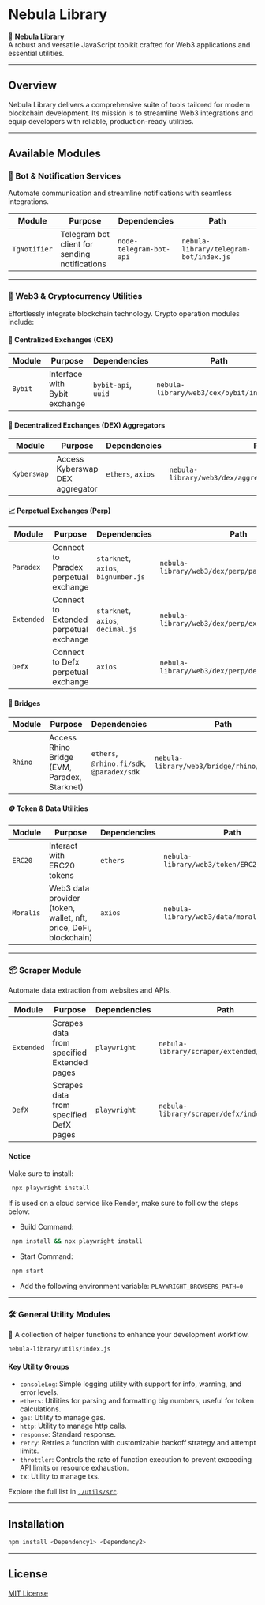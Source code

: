# Nebula Library

🌌 **Nebula Library**  
A robust and versatile JavaScript toolkit crafted for Web3 applications and essential utilities.

---

## Overview

Nebula Library delivers a comprehensive suite of tools tailored for modern blockchain development. Its mission is to streamline Web3 integrations and equip developers with reliable, production-ready utilities.

---

## Available Modules

### 🚀 Bot & Notification Services

Automate communication and streamline notifications with seamless integrations.

| **Module**           | **Purpose**                                         | **Dependencies**           | **Path**                                |
|----------------------|-----------------------------------------------------|----------------------------|-----------------------------------------|
| `TgNotifier`   | Telegram bot client for sending notifications       | `node-telegram-bot-api`    | `nebula-library/telegram-bot/index.js`    |

---

### 🔗 Web3 & Cryptocurrency Utilities

Effortlessly integrate blockchain technology. Crypto operation modules include:

#### 🏦 Centralized Exchanges (CEX)

| **Module**   | **Purpose**                 | **Dependencies**      | **Path**                                   |
|--------------|-----------------------------|-----------------------|--------------------------------------------|
| `Bybit`      | Interface with Bybit exchange| `bybit-api`, `uuid`   | `nebula-library/web3/cex/bybit/index.js`   |

#### 🏦 Decentralized Exchanges (DEX) Aggregators

| **Module**     | **Purpose**                         | **Dependencies**        | **Path**                                              |
|----------------|-------------------------------------|-------------------------|-------------------------------------------------------|
| `Kyberswap`    | Access Kyberswap DEX aggregator     | `ethers`, `axios`       | `nebula-library/web3/dex/aggregator/kyberswap/index.js` |

#### 📈 Perpetual Exchanges (Perp)

| **Module**   | **Purpose**                              | **Dependencies**                  | **Path**                                               |
|--------------|------------------------------------------|-----------------------------------|--------------------------------------------------------|
| `Paradex`    | Connect to Paradex perpetual exchange    | `starknet`, `axios`, `bignumber.js` | `nebula-library/web3/dex/perp/paradex/index.js`         |
| `Extended`   | Connect to Extended perpetual exchange   | `starknet`, `axios`, `decimal.js`   | `nebula-library/web3/dex/perp/extended/index.js`        |
| `DefX`       | Connect to Defx perpetual exchange       | `axios`                             | `nebula-library/web3/dex/perp/defx/index.js`            |

#### 🌉 Bridges

| **Module**   | **Purpose**                                   | **Dependencies**                          | **Path**                                         |
|--------------|-----------------------------------------------|-------------------------------------------|--------------------------------------------------|
| `Rhino`      | Access Rhino Bridge (EVM, Paradex, Starknet)  | `ethers`, `@rhino.fi/sdk`, `@paradex/sdk` | `nebula-library/web3/bridge/rhino/index.js`      |

#### 🪙 Token & Data Utilities

| **Module**   | **Purpose**                                                      | **Dependencies** | **Path**                                   |
|--------------|------------------------------------------------------------------|------------------|--------------------------------------------|
| `ERC20`      | Interact with ERC20 tokens                                       | `ethers`         | `nebula-library/web3/token/ERC20/index.js` |
| `Moralis`    | Web3 data provider (token, wallet, nft, price, DeFi, blockchain) | `axios`          | `nebula-library/web3/data/moralis/index.js`|

---

### 📦 Scraper Module

Automate data extraction from websites and APIs.

| **Module**   | **Purpose**                                    | **Dependencies**         | **Path**                           |
|--------------|------------------------------------------------|--------------------------|------------------------------------|
| `Extended`    | Scrapes data from specified Extended pages    | `playwright`            | `nebula-library/scraper/extended/index.js`  |
| `DefX`    | Scrapes data from specified DefX pages    | `playwright`            | `nebula-library/scraper/defx/index.js`  |

#### Notice
 Make sure to install:
 ```bash
  npx playwright install
 ```
 If is used on a cloud service like Render, make sure to folllow the steps below:
 - Build Command: 
 ```bash
  npm install && npx playwright install
 ```
 - Start Command: 
 ```bash
  npm start
 ```
 - Add the following environment variable: `PLAYWRIGHT_BROWSERS_PATH=0`

---

### 🛠️ General Utility Modules

🧰 A collection of helper functions to enhance your development workflow.

`nebula-library/utils/index.js`

#### Key Utility Groups

- `consoleLog`: Simple logging utility with support for info, warning, and error levels.
- `ethers`: Utilities for parsing and formatting big numbers, useful for token calculations.
- `gas`: Utility to manage gas.
- `http`: Utility to manage http calls.
- `response`: Standard response.
- `retry`: Retries a function with customizable backoff strategy and attempt limits.
- `throttler`: Controls the rate of function execution to prevent exceeding API limits or resource exhaustion.
- `tx`: Utility to manage txs.

Explore the full list in [`./utils/src`](./utils/src).

---

## Installation

```bash
npm install <Dependency1> <Dependency2>
```

---

## License

[MIT License](LICENSE)